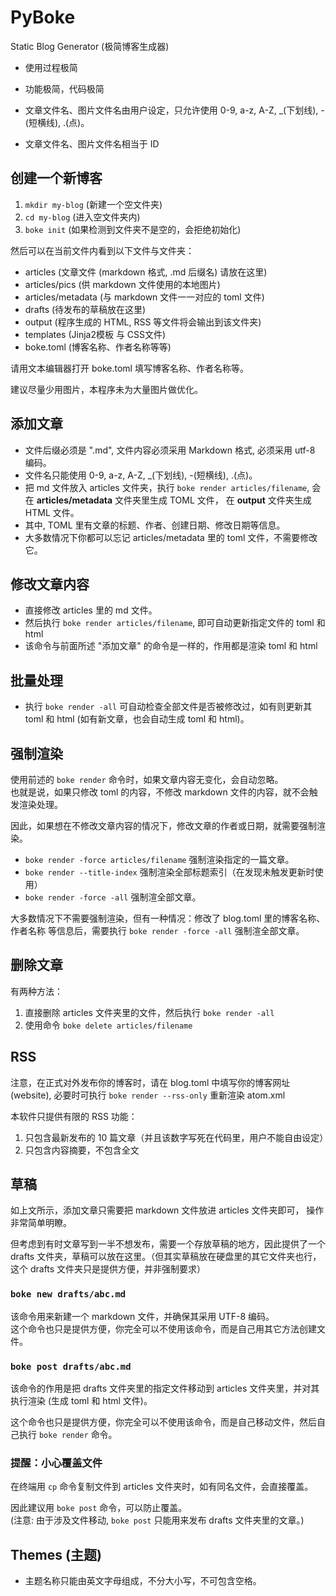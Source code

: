 # PyBoke

Static Blog Generator (极简博客生成器)

- 使用过程极简
- 功能极简，代码极简

- 文章文件名、图片文件名由用户设定，只允许使用 0-9, a-z, A-Z, _(下划线), -(短横线), .(点)。
- 文章文件名、图片文件名相当于 ID

## 创建一个新博客


1. `mkdir my-blog` (新建一个空文件夹)
2. `cd my-blog` (进入空文件夹内)
3. `boke init` (如果检测到文件夹不是空的，会拒绝初始化)

然后可以在当前文件内看到以下文件与文件夹：

- articles (文章文件 (markdown 格式, .md 后缀名) 请放在这里)
- articles/pics (供 markdown 文件使用的本地图片)
- articles/metadata (与 markdown 文件一一对应的 toml 文件)
- drafts (待发布的草稿放在这里)
- output (程序生成的 HTML, RSS 等文件将会输出到该文件夹)
- templates (Jinja2模板 与 CSS文件)
- boke.toml (博客名称、作者名称等等)

请用文本编辑器打开 boke.toml 填写博客名称、作者名称等。

建议尽量少用图片，本程序未为大量图片做优化。

## 添加文章

- 文件后缀必须是 ".md", 文件内容必须采用 Markdown 格式, 必须采用 utf-8 编码。
- 文件名只能使用 0-9, a-z, A-Z, _(下划线), -(短横线), .(点)。
- 把 md 文件放入 articles 文件夹，执行 `boke render articles/filename`,
  会在 **articles/metadata** 文件夹里生成 TOML 文件，
  在 **output** 文件夹生成 HTML 文件。
- 其中, TOML 里有文章的标题、作者、创建日期、修改日期等信息。
- 大多数情况下你都可以忘记 articles/metadata 里的 toml 文件，不需要修改它。

## 修改文章内容

- 直接修改 articles 里的 md 文件。
- 然后执行 `boke render articles/filename`, 即可自动更新指定文件的 toml 和 html
- 该命令与前面所述 "添加文章" 的命令是一样的，作用都是渲染 toml 和 html

## 批量处理

- 执行 `boke render -all` 可自动检查全部文件是否被修改过，如有则更新其 toml 和 html
  (如有新文章，也会自动生成 toml 和 html)。

## 强制渲染

使用前述的 `boke render` 命令时，如果文章内容无变化，会自动忽略。  
也就是说，如果只修改 toml 的内容，不修改 markdown 文件的内容，就不会触发渲染处理。

因此，如果想在不修改文章内容的情况下，修改文章的作者或日期，就需要强制渲染。

- `boke render -force articles/filename` 强制渲染指定的一篇文章。
- `boke render --title-index` 强制渲染全部标题索引（在发现未触发更新时使用）
- `boke render -force -all` 强制渲全部文章。

大多数情况下不需要强制渲染，但有一种情况：修改了 blog.toml 里的博客名称、作者名称
等信息后，需要执行 `boke render -force -all` 强制渲全部文章。

## 删除文章

有两种方法：

1. 直接删除 articles 文件夹里的文件，然后执行 `boke render -all`
2. 使用命令 `boke delete articles/filename`

## RSS

注意，在正式对外发布你的博客时，请在 blog.toml 中填写你的博客网址 (website),
必要时可执行 `boke render --rss-only` 重新渲染 atom.xml

本软件只提供有限的 RSS 功能：

1. 只包含最新发布的 10 篇文章（并且该数字写死在代码里，用户不能自由设定）
2. 只包含内容摘要，不包含全文

## 草稿

如上文所示，添加文章只需要把 markdown 文件放进 articles 文件夹即可，
操作非常简单明瞭。

但考虑到有时文章写到一半不想发布，需要一个存放草稿的地方，因此提供了一个
drafts 文件夹，草稿可以放在这里。（但其实草稿放在硬盘里的其它文件夹也行，
这个 drafts 文件夹只是提供方便，并非强制要求）

### `boke new drafts/abc.md`

该命令用来新建一个 markdown 文件，并确保其采用 UTF-8 编码。  
这个命令也只是提供方便，你完全可以不使用该命令，而是自己用其它方法创建文件。

### `boke post drafts/abc.md`

该命令的作用是把 drafts 文件夹里的指定文件移动到 articles 文件夹里，并对其执行渲染
(生成 toml 和 html 文件)。

这个命令也只是提供方便，你完全可以不使用该命令，而是自己移动文件，然后自己执行
`boke render` 命令。

### 提醒：小心覆盖文件

在终端用 `cp` 命令复制文件到 articles 文件夹时，如有同名文件，会直接覆盖。

因此建议用 `boke post` 命令，可以防止覆盖。  
(注意: 由于涉及文件移动, `boke post` 只能用来发布 drafts 文件夹里的文章。)

## Themes (主题)

- 主题名称只能由英文字母组成，不分大小写，不可包含空格。

